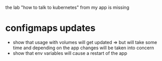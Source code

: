 the lab "how to talk to kubernetes" from my app is missing

# configmaps updates

- show that usage with volumes will get updated => but will take some time and depending on the app changes will be taken into concern
- show that env variables will cause a restart of the app
